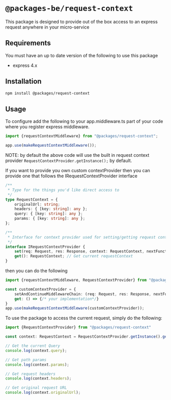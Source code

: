 # `@packages-be/request-context`

This package is designed to provide out of the box access to an express request anywhere in your micro-service

## Requirements
You must have an up to date version of the following to use this package
* express 4.x

## Installation

```sh
npm install @packages/request-context
```

## Usage

To configure add the following to your app.middleware.ts part of your code where you register express middleware.
```ts
import {requestContextMiddleware} from "@packages/request-context";

app.use(makeRequestContextMiddleware());
```
NOTE: by default the above code will use the built in request context provider `RequestContextProvider.getInstance();`
by default.

If you want to provide you own custom contextProvider then you can provide one that follows the IRequestContextProvider
interface
```ts
/**
 * Type for the things you'd like direct access to
 */
type RequestContext = {
    originalUrl: string;
    headers: { [key: string]: any };
    query: { [key: string]: any };
    params: { [key: string]: any };
};

/**
 * Interface for context provider used for setting/getting request context
 */
interface IRequestContextProvider {
    set(req: Request, res: Response, context: RequestContext, nextFunction: NextFunction): void; // set context when new request received
    get(): RequestContext; // Get current requestContext
}
```
then you can do the following
```ts
import {requestContextMiddleware, RequestContextProvider} from "@packages/request-context";

const customContextProvider = {
    setAndContinueMiddlewareChain: (req: Request, res: Response, nextFunction: NextFunction, context: RequestContext) => {/* your implementation*/}
    get: () => {/* your implementation*/}
}
app.use(makeRequestContextMiddleware(customContextProvider));
```

To use the package to access the current request, simply do the following:

```ts
import {RequestContextProvider} from "@packages/request-context"

const context: RequestContext = RequestContextProvider.getInstance().get()

// Get the current Query
console.log(context.query);

// Get path params
console.log(context.params);

// Get request headers
console.log(context.headers);

// Get original request URL
console.log(context.originalUrl);
```